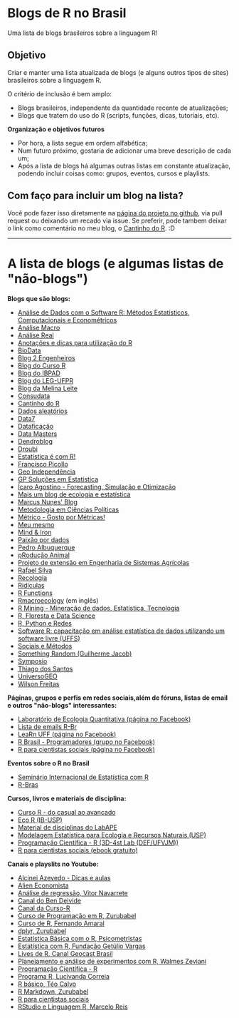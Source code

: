 # Blogs de R no Brasil

Uma lista de blogs brasileiros sobre a linguagem R!

## Objetivo

Criar e manter uma lista atualizada de blogs (e alguns outros tipos de sites) brasileiros sobre a linguagem R.

O critério de inclusão é bem amplo:

- Blogs brasileiros, independente da quantidade recente de atualizações;
- Blogs que tratem do uso do R (scripts, funções, dicas, tutoriais, etc).

**Organização e objetivos futuros**

- Por hora, a lista segue em ordem alfabética;
- Num futuro próximo, gostaria de adicionar uma breve descrição de cada um;
- Após a lista de blogs há algumas outras listas em constante atualização, podendo incluir coisas como: grupos, eventos, cursos e playlists.

## Com faço para incluir um blog na lista?

Você pode fazer isso diretamente na [página do projeto no github](https://github.com/marcosvital/blogs-de-R-no-Brasil), via pull request ou deixando um recado via issue. Se preferir, pode tambem deixar o link como comentário no meu blog, o [Cantinho do R](https://cantinhodor.wordpress.com/). :D

***

# A lista de blogs (e algumas listas de "não-blogs")

**Blogs que são blogs:**

- [Análise de Dados com o Software R: Métodos Estatísticos, Computacionais e Econométricos](http://rstudio-pubs-static.s3.amazonaws.com/57735_08cf895e22484e52b3a9c0533ba55ab9.html)
- [Análise Macro](http://analisemacro.com.br/blog/)
- [Análise Real](https://analisereal.com/)
- [Anotações e dicas para utilização do R](http://aolinto-r.blogspot.com.br/)
- [BioData](https://medium.com/bio-data-blog)
- [Blog 2 Engenheiros](http://2engenheiros.com/category/tutoriais/r/)
- [Blog do Curso R](http://curso-r.com/blog/)
- [Blog do IBPAD](http://www.ibpad.com.br/blog/analise-de-dados/)
- [Blog do LEG-UFPR](http://blog.leg.ufpr.br/)
- [Blog da Melina Leite](https://melinaleiteblog.netlify.com/)
- [Consudata](https://rpg.consudata.com.br/)
- [Cantinho do R](https://cantinhodor.wordpress.com/)
- [Dados aleatórios](http://www.dadosaleatorios.com.br/)
- [Data7](http://www.data7.blog/)
- [Dataficação](https://dataficacao.wordpress.com/category/r/)
- [Data Masters](http://www.datamasters.com.br/blog/)
- [Dendroblog](http://labdendro.com/blog/)
- [Droubi](https://droubi.me/#posts)
- [Estatística é com R!](http://www.estatisticacomr.uff.br/)
- [Francisco Picollo](https://franciscopiccolo.netlify.app/)
- [Geo Independência](https://geoind.wordpress.com/)
- [GP Soluções em Estatística](https://gpestatistica.netlify.app/blog/)
- [Ícaro Agostino - Forecasting, Simulação e Otimização](https://icaroagostino.github.io/)
- [Mais um blog de ecologia e estatística](https://anotherecoblog.wordpress.com/)
- [Marcus Nunes' Blog](https://marcusnunes.me/)
- [Metodologia em Ciências Políticas](http://metodologiapolitica.com/#sthash.rDXB5bZo.dpbs)
- [Métrico - Gosto por Métricas!](http://metrico.statanything.com/)
- [Meu mesmo](https://medium.com/meumesmo)
- [Mind & Iron](http://ctlente.com/pt/)
- [Paixão por dados](http://sillasgonzaga.github.io/)
- [Pedro Albuquerque](http://pedrounb.blogspot.com.br/)
- [pRodução Animal](https://producaoanimalcomr.wordpress.com/)
- [Projeto de extensão em Engenharia de Sistemas Agrícolas](https://sistemasagricolas.wordpress.com/)
- [Rafael Silva](https://r-silva.blog/)
- [Recologia](http://recologia.com.br/)
- [Ridículas](https://ridiculas.wordpress.com/)
- [R Functions](http://rfunctions.blogspot.com.br/)
- [Rmacroecology](https://rmacroecology.netlify.com/) (em inglês)
- [R Mining - Mineração de dados, Estatística, Tecnologia](http://www.rmining.net/index.html)
- [R, Floresta e Data Science](https://italocegatta.github.io/)
- [R, Python e Redes](http://neylsoncrepalde.github.io/)
- [Software R: capacitação em análise estatística de dados utilizando um software livre (UFFS)](https://smolski.github.io/softwarelivrer/)
- [Sociais e Métodos](https://sociaisemetodos.wordpress.com/)
- [Something Random (Guilherme Jacob)](https://guilhermejacob.github.io/)
- [Symposio](https://blog.symposio.com.br/)
- [Thiago dos Santos](https://thiagodossantos.com/#blog)
- [UniversoGEO](http://universogeo.org/)
- [Wilson Freitas](http://wilsonfreitas.github.io/)

**Páginas, grupos e perfis em redes sociais,além de fóruns, listas de email e outros "não-blogs" interessantes:**

- [Laboratório de Ecologia Quantitativa (página no Facebook)](https://www.facebook.com/leq.ufal/)
- [Lista de emails R-Br](http://r-br.2285057.n4.nabble.com/)
- [LeaRn UFF (página no Facebook)](https://www.facebook.com/LeaRn.UFF/)
- [R Brasil - Programadores (grupo no Facebook)](https://www.facebook.com/groups/1410023525939155/)
- [R para cientistas sociais (página no Facebook)](https://www.facebook.com/RparaCS)

**Eventos sobre o R no Brasil**

- [Seminário Internacional de Estatística com R](http://www.ser.uff.br/)
- [R-Bras](http://rbras.org.br/rbras63/)

**Cursos, livros e materiais de disciplina:**

- [Curso R - do casual ao avançado](http://curso-r.github.io/index.html)
- [Eco R (IB-USP)](http://ecologia.ib.usp.br/bie5782/doku.php?id=start)
- [Material de disciplinas do LabAPE](http://www.labape.com.br/labape/styled-20/)
- [Modelagem Estatística para Ecologia e Recursos Naturais (USP)](http://cmq.esalq.usp.br/BIE5781/doku.php) 
- [Programação Científica - R (3D-4st Lab (DEF/UFVJM))](https://www.easy-lms.com/pt/programacao-cientifica-r/course-12031)
- [R para cientistas sociais (ebook gratuito)](http://www.lepem.ufc.br/jaa/RparaCS.php)

**Canais e playslits no Youtube:**

- [Alcinei Azevedo - Dicas e aulas](https://www.youtube.com/channel/UCDGyvLCJnv9RtTY1YMBMVNQ)
- [Alien Economista](https://www.youtube.com/watch?v=Cj3weAzVoJE&list=PLzndrG2kgb_YrNJ0mi9bwHK5-Ggj6RcDz&ab_channel=AlienEconomista)
- [Análise de regressão, Vitor Navarrete](https://www.youtube.com/playlist?list=PLXaDAv_nBDLfm3tKbwt5vXig64Ld6mNEa)
- [Canal do Ben Deivide](https://www.youtube.com/channel/UCYkFfeeLIZbueSLe6KrNk2A)
- [Canal da Curso-R](https://www.youtube.com/channel/UCN2DA7zl_GEj1BpPyMqPGaA/featured)
- [Curso de Programação em R, Zurubabel](https://www.youtube.com/playlist?list=PL4OAe-tL47sbzCgtBTthtX50T30CLToEZ)
- [Curso de R, Fernando Amaral](https://www.youtube.com/playlist?list=PLzWDDw1w8cTRWZ5NtxnlICQvh17QqJyH-)
- [dplyr, Zurubabel](https://www.youtube.com/watch?v=Aj82VsVblo0&list=PL4OAe-tL47sbECxQQDTiw2wavdV58U_PA)
- [Estatística Básica com o R, Psicometristas](https://www.youtube.com/playlist?list=PL5sf7vx2dHF7rPQ4eeNRtCcFs6flK4tnW)
- [Estatística com R, Fundação Getúlio Vargas](https://www.youtube.com/playlist?list=PLuQWWXrHQLiejECp_ldRPEjuVnJrG7fVS)
- [Lives de R, Canal Geocast Brasil](https://www.youtube.com/playlist?list=PLnOtuNzPX7Jf9rpfvzIHa6ZlQLnnXKpz2)
- [Planejamento e análise de experimentos com R, Walmes Zeviani](https://www.youtube.com/playlist?list=PLXaDAv_nBDLdjd_k3vgQezne2HRc4flB8)
- [Programação Científica - R](https://www.youtube.com/playlist?list=PLLCIDTaS6A7C4Ig6gf4d66hvyvl5e3zyy)
- [Programa R, Lucivanda Correia](https://www.youtube.com/playlist?list=PLCZ2LONOzA538IXkLM6Pxr2EPxvlR1UxJ)
- [R básico, Téo Calvo](https://www.youtube.com/watch?v=V0YaTz9wxzw&list=PLXaDAv_nBDLcicH6CVz9lRcVfJU95AGaQ)
- [R Markdown, Zurubabel](https://www.youtube.com/watch?v=mhevC54PWAs&list=PL4OAe-tL47sZJVgc80pJazcy4iI59k5yy)
- [R para cientistas sociais](https://www.youtube.com/channel/UC-hKKlVYMyiYT87AJ4XiD3g)
- [RStudio e Linguagem R, Marcelo Reis](https://www.youtube.com/playlist?list=PLXaDAv_nBDLcPzh7agtTJld-yM1q9yRUS)
